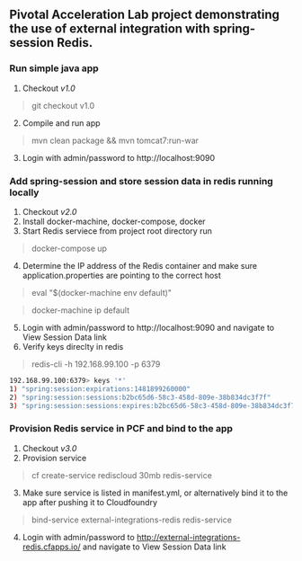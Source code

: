 
## Pivotal Acceleration Lab project demonstrating the use of external integration with spring-session Redis.

### Run simple java app
1. Checkout _v1.0_

>git checkout v1.0
2. Compile and run app

>mvn clean package && mvn tomcat7:run-war

3. Login with admin/password to http://localhost:9090

### Add spring-session and store session data in redis running locally
1. Checkout _v2.0_
2. Install docker-machine, docker-compose, docker
3. Start Redis serviece from project root directory run

>docker-compose up

4. Determine the IP address of the Redis container and make sure application.properties are pointing to the correct host

>eval "$(docker-machine env default)"

>docker-machine ip default

5. Login with admin/password to http://localhost:9090 and navigate to View Session Data link
6. Verify keys direclty in redis

>redis-cli -h 192.168.99.100 -p 6379

```bash
192.168.99.100:6379> keys '*'
1) "spring:session:expirations:1481899260000"
2) "spring:session:sessions:b2bc65d6-58c3-458d-809e-38b834dc3f7f"
3) "spring:session:sessions:expires:b2bc65d6-58c3-458d-809e-38b834dc3f7f"
```

### Provision Redis service in PCF and bind to the app
1. Checkout _v3.0_
2. Provision service

>cf create-service rediscloud 30mb redis-service

3. Make sure service is listed in manifest.yml, or alternatively bind it to the app after pushing it to Cloudfoundry

>bind-service external-integrations-redis redis-service

4. Login with admin/password to http://external-integrations-redis.cfapps.io/ and navigate to View Session Data link
